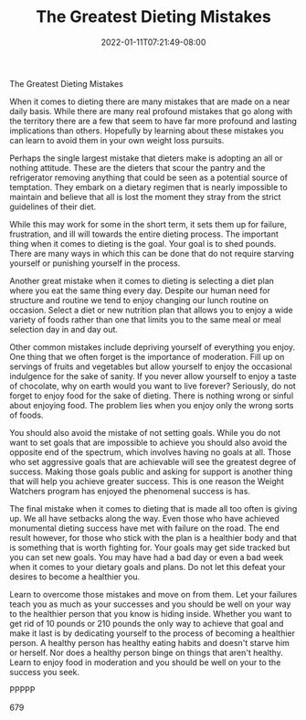 ﻿---
title: "The Greatest Dieting Mistakes"
date: 2022-01-11T07:21:49-08:00
description: "TXT Tips for Web Success"
featured_image: "/images/TXT.jpg"
tags: ["TXT"]
---

The Greatest Dieting Mistakes

When it comes to dieting there are many mistakes that are made on a near daily basis. While there are many real profound mistakes that go along with the territory there are a few that seem to have far more profound and lasting implications than others. Hopefully by learning about these mistakes you can learn to avoid them in your own weight loss pursuits.

Perhaps the single largest mistake that dieters make is adopting an all or nothing attitude. These are the dieters that scour the pantry and the refrigerator removing anything that could be seen as a potential source of temptation. They embark on a dietary regimen that is nearly impossible to maintain and believe that all is lost the moment they stray from the strict guidelines of their diet. 

While this may work for some in the short term, it sets them up for failure, frustration, and ill will towards the entire dieting process. The important thing when it comes to dieting is the goal. Your goal is to shed pounds. There are many ways in which this can be done that do not require starving yourself or punishing yourself in the process.

Another great mistake when it comes to dieting is selecting a diet plan where you eat the same thing every day. Despite our human need for structure and routine we tend to enjoy changing our lunch routine on occasion. Select a diet or new nutrition plan that allows you to enjoy a wide variety of foods rather than one that limits you to the same meal or meal selection day in and day out.

Other common mistakes include depriving yourself of everything you enjoy. One thing that we often forget is the importance of moderation. Fill up on servings of fruits and vegetables but allow yourself to enjoy the occasional indulgence for the sake of sanity. If you never allow yourself to enjoy a taste of chocolate, why on earth would you want to live forever? Seriously, do not forget to enjoy food for the sake of dieting. There is nothing wrong or sinful about enjoying food. The problem lies when you enjoy only the wrong sorts of foods.

You should also avoid the mistake of not setting goals. While you do not want to set goals that are impossible to achieve you should also avoid the opposite end of the spectrum, which involves having no goals at all. Those who set aggressive goals that are achievable will see the greatest degree of success. Making those goals public and asking for support is another thing that will help you achieve greater success. This is one reason the Weight Watchers program has enjoyed the phenomenal success is has.

The final mistake when it comes to dieting that is made all too often is giving up. We all have setbacks along the way. Even those who have achieved monumental dieting success have met with failure on the road. The end result however, for those who stick with the plan is a healthier body and that is something that is worth fighting for. Your goals may get side tracked but you can set new goals. You may have had a bad day or even a bad week when it comes to your dietary goals and plans. Do not let this defeat your desires to become a healthier you. 

Learn to overcome those mistakes and move on from them. Let your failures teach you as much as your successes and you should be well on your way to the healthier person that you know is hiding inside. Whether you want to get rid of 10 pounds or 210 pounds the only way to achieve that goal and make it last is by dedicating yourself to the process of becoming a healthier person. A healthy person has healthy eating habits and doesn't starve him or herself. Nor does a healthy person binge on things that aren't healthy. Learn to enjoy food in moderation and you should be well on your to the success you seek.

PPPPP

679

